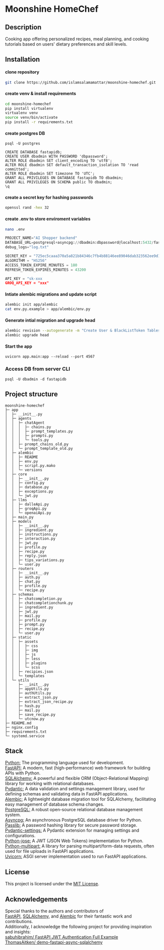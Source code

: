 # Moonshine HomeChef

## Description

Cooking app offering personalized recipes, meal planning, and cooking tutorials based on users' dietary preferences and skill levels.


## Installation

#### clone repository
```bash
git clone https://github.com/islamsalamamattar/moonshine-homechef.git
```

#### create venv & install requirements
```bash
cd moonshine-homechef
pip install virtualenv
virtualenv venv
source venv/bin/activate
pip install -r requirements.txt
```

#### create postgres DB
```
psql -U postgres
```
```
CREATE DATABASE fastapidb;
CREATE USER dbadmin WITH PASSWORD 'dbpassword';
ALTER ROLE dbadmin SET client_encoding TO 'utf8';
ALTER ROLE dbadmin SET default_transaction_isolation TO 'read committed';
ALTER ROLE dbadmin SET timezone TO 'UTC';
GRANT ALL PRIVILEGES ON DATABASE fastapidb TO dbadmin;
GRANT ALL PRIVILEGES ON SCHEMA public TO dbadmin;
\q
```

#### create a secret key for hashing passwords
```bash
openssl rand -hex 32
```

#### create .env to store enviroment variables
```bash
nano .env
```
```python
PROJECT_NAME="AI Shopper backend"
DATABASE_URL=postgresql+asyncpg://dbadmin:dbpassword@localhost:5432/fastapidb
debug_logs="log.txt"

SECRET_KEY = "725ec5caaa370a5a821b84346c7fb4b88146ee89046dab323562ee9d16bbbd36"
ALGORITHM = "HS256"
ACCESS_TOKEN_EXPIRE_MINUTES = 180
REFRESH_TOKEN_EXPIRES_MINUTES = 43200

API_KEY = "sk-xxx
GROQ_API_KEY = "xxx"
```

#### Intiate alembic migrations and update script
```bash
alembic init app/alembic
cat env.py.example > app/alembic/env.py
```
#### Generate intial migration and upgrade head
```bash
alembic revision --autogenerate -m "Create User & BlackListToken Tables"
alembic upgrade head
```

#### Start the app
```
uvicorn app.main:app --reload --port 4567
```

### Access DB from server CLI
```
psql -U dbadmin -d fastapidb
```

## Project structure
```
moonshine-homechef
├─ app
│  ├─ __init__.py
│  ├─ agents
│  │  ├─ chatAgent
│  │  │  ├─ chains.py
│  │  │  ├─ prompt_templates.py
│  │  │  ├─ prompts.py
│  │  │  └─ tools.py
│  │  ├─ prompt_chains_old.py
│  │  └─ prompt_template_old.py
│  ├─ alembic
│  │  ├─ README
│  │  ├─ env.py
│  │  ├─ script.py.mako
│  │  └─ versions
│  ├─ core
│  │  ├─ __init__.py
│  │  ├─ config.py
│  │  ├─ database.py
│  │  ├─ exceptions.py
│  │  └─ jwt.py
│  ├─ llms
│  │  ├─ dalleApi.py
│  │  ├─ groqApi.py
│  │  └─ openaiApi.py
│  ├─ main.py
│  ├─ models
│  │  ├─ __init__.py
│  │  ├─ ingredient.py
│  │  ├─ instructions.py
│  │  ├─ interaction.py
│  │  ├─ jwt.py
│  │  ├─ profile.py
│  │  ├─ recipe.py
│  │  ├─ reply.json
│  │  ├─ tips_variations.py
│  │  └─ user.py
│  ├─ routers
│  │  ├─ __init__.py
│  │  ├─ auth.py
│  │  ├─ chat.py
│  │  ├─ profile.py
│  │  └─ recipe.py
│  ├─ schemas
│  │  ├─ chatcompletion.py
│  │  ├─ chatcompletionchunk.py
│  │  ├─ ingredient.py
│  │  ├─ jwt.py
│  │  ├─ mail.py
│  │  ├─ profile.py
│  │  ├─ prompt.py
│  │  ├─ recipe.py
│  │  └─ user.py
│  ├─ static
│  │  ├─ assets
│  │  │  ├─ css
│  │  │  ├─ img
│  │  │  ├─ js
│  │  │  ├─ less
│  │  │  ├─ plugins
│  │  │  └─ scss
│  │  ├─ recipies.json
│  │  └─ templates
│  └─ utils
│     ├─ __init__.py
│     ├─ appUtils.py
│     ├─ authUtils.py
│     ├─ extract_json.py
│     ├─ extract_json_recipe.py
│     ├─ hash.py
│     ├─ mail.py
│     ├─ save_recipe.py
│     └─ utcnow.py
├─ README.md
├─ nginx.config
├─ requirements.txt
└─ systemd.service
```


## Stack
[Python:](https://www.python.org/) The programming language used for development.  
[FastAPI:](https://fastapi.tiangolo.com/) A modern, fast (high-performance) web framework for building APIs with Python.  
[SQLAlchemy:](https://www.sqlalchemy.org/) A powerful and flexible ORM (Object-Relational Mapping) library for working with relational databases.  
[Pydantic:](https://docs.pydantic.dev/latest/) A data validation and settings management library, used for defining schemas and validating data in FastAPI applications.  
[Alembic:](https://alembic.sqlalchemy.org/) A lightweight database migration tool for SQLAlchemy, facilitating easy management of database schema changes.  
[PostgreSQL:](https://www.postgresql.org/) A robust open-source relational database management system.  
[Asyncpg:](https://github.com/MagicStack/asyncpg) An asynchronous PostgreSQL database driver for Python.  
[Passlib:](https://pypi.org/project/passlib/) A password hashing library for secure password storage.  
[Pydantic-settings:](https://pypi.org/project/pydantic-settings/) A Pydantic extension for managing settings and configurations.  
[Python-jose:](https://pypi.org/project/python-jose/) A JWT (JSON Web Tokens) implementation for Python.  
[Python-multipart:](https://pypi.org/project/python-multipart/) A library for parsing multipart/form-data requests, often used for file uploads in FastAPI applications.  
[Uvicorn:](https://www.uvicorn.org/) ASGI server implementation used to run FastAPI applications.

## License
This project is licensed under the [MIT License](https://opensource.org/licenses/MIT).

## Acknowledgements
Special thanks to the authors and contributors of  
[FastAPI](https://fastapi.tiangolo.com/), [SQLAlchemy](https://www.sqlalchemy.org/), and [Alembic](https://pypi.org/project/alembic/) for their fantastic work and contributions.  
Additionally, I acknowledge the following project for providing inspiration and insights:  
[sabuhibrahim/ FastAPI JWT Authentication Full Example](https://github.com/sabuhibrahim/fastapi-jwt-auth-full-example)  
[ThomasAitken/ demo-fastapi-async-sqlalchemy](https://github.com/ThomasAitken/demo-fastapi-async-sqlalchemy)
